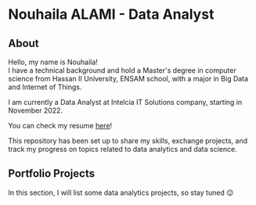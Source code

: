# Nouhaila ALAMI - Data Analyst
## About
Hello, my name is Nouhaila! 
<br/>I have a technical background and hold a Master's degree in computer science from Hassan II University, ENSAM school, with a major in Big Data and Internet of Things.

I am currently a Data Analyst at Intelcia IT Solutions company, starting in November 2022.

You can check my resume [here](/Nouhaila_ALAMI_Data_Analyst_Resume.pdf)!

This repository has been set up to share my skills, exchange projects, and track my progress on topics related to data analytics and data science.

## Portfolio Projects
In this section, I will list some data analytics projects, so stay tuned 😉

